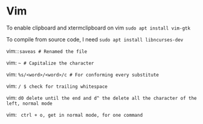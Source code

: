 # Vim

To enable clipboard and xtermclipboard on vim ```sudo apt install vim-gtk```

To compile from source code, I need ```sudo apt install libncurses-dev```

vim:```:saveas # Renamed the file```

vim: ```~ # Capitalize the character```

vim: ```%s/<word>/<word>/c # For conforming every
substitute```

vim: ```/ $ check for trailing whitespace```

vim: ```d0 delete until the end and d^ the delete all the character of the left, normal mode```

vim: ``` ctrl + o, get in normal mode, for one command```
